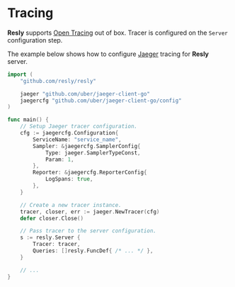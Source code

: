 # Tracing

<b>Resly</b> supports [Open Tracing](https://opentracing.io/) out of box. Tracer
is configured on the `Server` configuration step.

The example below shows how to configure [Jaeger](https://www.jaegertracing.io)
tracing for <b>Resly</b> server.

```go
import (
    "github.com/resly/resly"

    jaeger "github.com/uber/jaeger-client-go"
    jaegercfg "github.com/uber/jaeger-client-go/config"
)

func main() {
    // Setup Jaeger tracer configuration.
    cfg := jaegercfg.Configuration{
        ServiceName: "service_name",
        Sampler: &jaegercfg.SamplerConfig{
            Type: jaeger.SamplerTypeConst,
            Param: 1,
        },
        Reporter: &jaegercfg.ReporterConfig{
            LogSpans: true,
        },
    }

    // Create a new tracer instance.
    tracer, closer, err := jaeger.NewTracer(cfg)
    defer closer.Close()

    // Pass tracer to the server configuration.
    s := resly.Server {
        Tracer: tracer,
        Queries: []resly.FuncDef{ /* ... */ },
    }

    // ...
}
```

